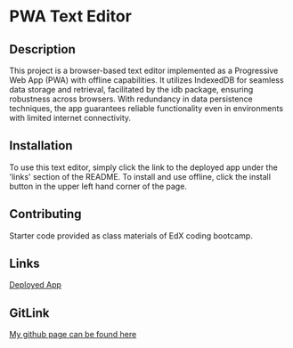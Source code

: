 
  # PWA Text Editor
  
  ## Description
  This project is a browser-based text editor implemented as a Progressive Web App (PWA) with offline capabilities. It utilizes IndexedDB for seamless data storage and retrieval, facilitated by the idb package, ensuring robustness across browsers. With redundancy in data persistence techniques, the app guarantees reliable functionality even in environments with limited internet connectivity.
  
  ## Installation
  To use this text editor, simply click the link to the deployed app under the 'links' section of the README. To install and use offline, click the install button in the upper left hand corner of the page.

  ## Contributing
  Starter code provided as class materials of EdX coding bootcamp.
  
  ## Links
  [Deployed App](https://jate-oddux-xe22.onrender.com)
  
  ## GitLink
  [My github page can be found here](www.github/Oddux)